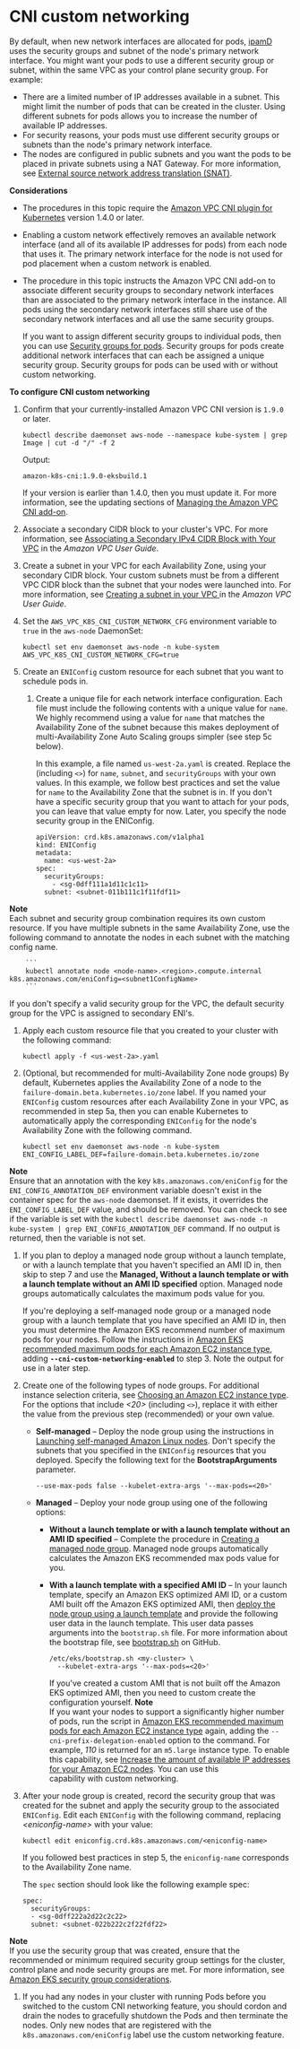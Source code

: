 # CNI custom networking<a name="cni-custom-network"></a>

By default, when new network interfaces are allocated for pods, [ipamD](https://github.com/aws/amazon-vpc-cni-k8s/blob/master/docs/cni-proposal.md) uses the security groups and subnet of the node's primary network interface\. You might want your pods to use a different security group or subnet, within the same VPC as your control plane security group\. For example:
+ There are a limited number of IP addresses available in a subnet\. This might limit the number of pods that can be created in the cluster\. Using different subnets for pods allows you to increase the number of available IP addresses\.
+ For security reasons, your pods must use different security groups or subnets than the node's primary network interface\.
+ The nodes are configured in public subnets and you want the pods to be placed in private subnets using a NAT Gateway\. For more information, see [External source network address translation \(SNAT\)](external-snat.md)\.

**Considerations**
+ The procedures in this topic require the [Amazon VPC CNI plugin for Kubernetes](https://github.com/aws/amazon-vpc-cni-k8s) version 1\.4\.0 or later\.
+ Enabling a custom network effectively removes an available network interface \(and all of its available IP addresses for pods\) from each node that uses it\. The primary network interface for the node is not used for pod placement when a custom network is enabled\.
+ The procedure in this topic instructs the Amazon VPC CNI add\-on to associate different security groups to secondary network interfaces than are associated to the primary network interface in the instance\. All pods using the secondary network interfaces still share use of the secondary network interfaces and all use the same security groups\.

  If you want to assign different security groups to individual pods, then you can use [Security groups for pods](security-groups-for-pods.md)\. Security groups for pods create additional network interfaces that can each be assigned a unique security group\. Security groups for pods can be used with or without custom networking\.

**To configure CNI custom networking**

1. Confirm that your currently\-installed Amazon VPC CNI version is `1.9.0` or later\.

   ```
   kubectl describe daemonset aws-node --namespace kube-system | grep Image | cut -d "/" -f 2
   ```

   Output:

   ```
   amazon-k8s-cni:1.9.0-eksbuild.1
   ```

   If your version is earlier than 1\.4\.0, then you must update it\. For more information, see the updating sections of [Managing the Amazon VPC CNI add\-on](managing-vpc-cni.md)\.

1. Associate a secondary CIDR block to your cluster's VPC\. For more information, see [Associating a Secondary IPv4 CIDR Block with Your VPC](https://docs.aws.amazon.com/vpc/latest/userguide/working-with-vpcs.html#add-ipv4-cidr) in the *Amazon VPC User Guide*\.

1. Create a subnet in your VPC for each Availability Zone, using your secondary CIDR block\. Your custom subnets must be from a different VPC CIDR block than the subnet that your nodes were launched into\. For more information, see [Creating a subnet in your VPC ](https://docs.aws.amazon.com/vpc/latest/userguide/working-with-vpcs.html#AddaSubnet) in the *Amazon VPC User Guide*\.

1. Set the `AWS_VPC_K8S_CNI_CUSTOM_NETWORK_CFG` environment variable to `true` in the `aws-node` DaemonSet:

   ```
   kubectl set env daemonset aws-node -n kube-system AWS_VPC_K8S_CNI_CUSTOM_NETWORK_CFG=true
   ```

1. Create an `ENIConfig` custom resource for each subnet that you want to schedule pods in\.

   1. Create a unique file for each network interface configuration\. Each file must include the following contents with a unique value for `name`\. We highly recommend using a value for `name` that matches the Availability Zone of the subnet because this makes deployment of multi\-Availability Zone Auto Scaling groups simpler \(see step 5c below\)\. 

      In this example, a file named `us-west-2a.yaml` is created\. Replace the *<example values>* \(including *`<>`*\) for `name`, `subnet`, and `securityGroups` with your own values\. In this example, we follow best practices and set the value for `name` to the Availability Zone that the subnet is in\. If you don't have a specific security group that you want to attach for your pods, you can leave that value empty for now\. Later, you specify the node security group in the ENIConfig\.

      ```
      apiVersion: crd.k8s.amazonaws.com/v1alpha1
      kind: ENIConfig
      metadata: 
        name: <us-west-2a>
      spec: 
        securityGroups: 
          - <sg-0dff111a1d11c1c11>
        subnet: <subnet-011b111c1f11fdf11>
      ```
**Note**  
Each subnet and security group combination requires its own custom resource\. If you have multiple subnets in the same Availability Zone, use the following command to annotate the nodes in each subnet with the matching config name\.  

        ```
        kubectl annotate node <node-name>.<region>.compute.internal k8s.amazonaws.com/eniConfig=<subnet1ConfigName>
        ```
If you don't specify a valid security group for the VPC, the default security group for the VPC is assigned to secondary ENI's\.

   1. Apply each custom resource file that you created to your cluster with the following command:

      ```
      kubectl apply -f <us-west-2a>.yaml
      ```

   1. \(Optional, but recommended for multi\-Availability Zone node groups\) By default, Kubernetes applies the Availability Zone of a node to the `failure-domain.beta.kubernetes.io/zone` label\. If you named your `ENIConfig` custom resources after each Availability Zone in your VPC, as recommended in step 5a, then you can enable Kubernetes to automatically apply the corresponding `ENIConfig` for the node's Availability Zone with the following command\.

      ```
      kubectl set env daemonset aws-node -n kube-system ENI_CONFIG_LABEL_DEF=failure-domain.beta.kubernetes.io/zone
      ```
**Note**  
Ensure that an annotation with the key `k8s.amazonaws.com/eniConfig` for the `ENI_CONFIG_ANNOTATION_DEF` environment variable doesn't exist in the container spec for the `aws-node` daemonset\. If it exists, it overrides the `ENI_CONFIG_LABEL_DEF` value, and should be removed\. You can check to see if the variable is set with the `kubectl describe daemonset aws-node -n kube-system | grep ENI_CONFIG_ANNOTATION_DEF` command\. If no output is returned, then the variable is not set\.

1. If you plan to deploy a managed node group without a launch template, or with a launch template that you haven't specified an AMI ID in, then skip to step 7 and use the **Managed, Without a launch template or with a launch template without an AMI ID specified** option\. Managed node groups automatically calculates the maximum pods value for you\.

   If you're deploying a self\-managed node group or a managed node group with a launch template that you have specified an AMI ID in, then you must determine the Amazon EKS recommend number of maximum pods for your nodes\. Follow the instructions in [Amazon EKS recommended maximum pods for each Amazon EC2 instance type](choosing-instance-type.md#determine-max-pods), adding **`--cni-custom-networking-enabled`** to step 3\. Note the output for use in a later step\.

1. Create one of the following types of node groups\. For additional instance selection criteria, see [Choosing an Amazon EC2 instance type](choosing-instance-type.md)\. For the options that include *<20>* \(including *`<>`*\), replace it with either the value from the previous step \(recommended\) or your own value\. 
   + **Self\-managed** – Deploy the node group using the instructions in [Launching self\-managed Amazon Linux nodes](launch-workers.md)\. Don't specify the subnets that you specified in the `ENIConfig` resources that you deployed\. Specify the following text for the **BootstrapArguments** parameter\.

     ```
     --use-max-pods false --kubelet-extra-args '--max-pods=<20>'
     ```
   + **Managed** – Deploy your node group using one of the following options:
     + **Without a launch template or with a launch template without an AMI ID specified** – Complete the procedure in [Creating a managed node group](create-managed-node-group.md)\. Managed node groups automatically calculates the Amazon EKS recommended max pods value for you\.
     + **With a launch template with a specified AMI ID** – In your launch template, specify an Amazon EKS optimized AMI ID, or a custom AMI built off the Amazon EKS optimized AMI, then [deploy the node group using a launch template](launch-templates.md) and provide the following user data in the launch template\. This user data passes arguments into the `bootstrap.sh` file\. For more information about the bootstrap file, see [bootstrap\.sh](https://github.com/awslabs/amazon-eks-ami/blob/master/files/bootstrap.sh) on GitHub\.

       ```
       /etc/eks/bootstrap.sh <my-cluster> \
         --kubelet-extra-args '--max-pods=<20>'
       ```

       If you've created a custom AMI that is not built off the Amazon EKS optimized AMI, then you need to custom create the configuration yourself\.
**Note**  
If you want your nodes to support a significantly higher number of pods, run the script in [Amazon EKS recommended maximum pods for each Amazon EC2 instance type](choosing-instance-type.md#determine-max-pods) again, adding the `--cni-prefix-delegation-enabled` option to the command\. For example, *110* is returned for an `m5.large` instance type\. To enable this capability, see [Increase the amount of available IP addresses for your Amazon EC2 nodes](cni-increase-ip-addresses.md)\. You can use this   
capability with custom networking\.

1. After your node group is created, record the security group that was created for the subnet and apply the security group to the associated `ENIConfig`\. Edit each `ENIConfig` with the following command, replacing *<eniconfig\-name>* with your value:

   ```
   kubectl edit eniconfig.crd.k8s.amazonaws.com/<eniconfig-name>
   ```

   If you followed best practices in step 5, the `eniconfig-name` corresponds to the Availability Zone name\.

   The `spec` section should look like the following example spec:

   ```
   spec:
     securityGroups:
     - <sg-0dff222a2d22c2c22>
     subnet: <subnet-022b222c2f22fdf22>
   ```
**Note**  
If you use the security group that was created, ensure that the recommended or minimum required security group settings for the cluster, control plane and node security groups are met\. For more information, see [Amazon EKS security group considerations](sec-group-reqs.md)\.

1. If you had any nodes in your cluster with running Pods before you switched to the custom CNI networking feature, you should cordon and drain the nodes to gracefully shutdown the Pods and then terminate the nodes\. Only new nodes that are registered with the `k8s.amazonaws.com/eniConfig` label use the custom networking feature\.